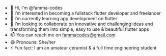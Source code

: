 - 👋 Hi, I’m @famma-codes
- 👀 I’m interested in becoming a fullstack flutter developer and freelancer
- 🌱 I’m currently learning app development on flutter 
- 🤝 I’m looking to collaborate on innovative and challenging ideas and transforming them into simple, easy to use & beautiful flutter apps 
- 📫 You can reach me on fammacodes@gmail.com
- 😄 Pronouns: She/her
- ⚡ Fun fact: I am an amateur ceramist & a full time engineering student

<!---
famma-codes/famma-codes is a ✨ special ✨ repository because its `README.md` (this file) appears on your GitHub profile.
You can click the Preview link to take a look at your changes.
--->
